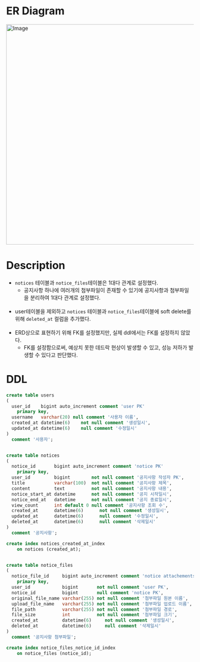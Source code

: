 # ER Diagram

<img width="592" alt="Image" src="https://github.com/user-attachments/assets/ed2e2835-c484-442f-a370-35c9d9dc235b" />
<br/>

# Description
- `notices` 테이블과 `notice_files`테이블은 1대다 관계로 설정했다.
  - 공지사항 하나에 여러개의 첨부파일이 존재할 수 있기에 공지사항과 첨부파일을 분리하여 1대다 관계로 설정했다.
<br/><br/>
- user테이블을 제외하고 `notices` 테이블과 `notice_files`테이블에 soft delete를 위해 `deleted_at` 컬럼을 추가했다.
<br/><br/>
- ERD상으로 표현하기 위해 FK를 설정했지만, 실제 ddl에서는 FK를 설정하지 않았다.
  - FK를 설정함으로써, 예상치 못한 데드락 현상이 발생할 수 있고, 성능 저하가 발생할 수 있다고 판단했다.

# DDL
```sql
create table users
(
  user_id    bigint auto_increment comment 'user PK'
    primary key,
  username   varchar(20) null comment '사용자 이름',
  created_at datetime(6)    not null comment '생성일시',
  updated_at datetime(6)    null comment '수정일시'
)
  comment '사용자';


create table notices
(
  notice_id       bigint auto_increment comment 'notice PK'
    primary key,
  user_id         bigint        not null comment '공지사항 작성자 PK',
  title           varchar(100)  not null comment '공지사항 제목',
  content         text          not null comment '공지사항 내용',
  notice_start_at datetime      not null comment '공지 시작일시',
  notice_end_at   datetime      not null comment '공지 종료일시',
  view_count      int default 0 null comment '공지사항 조회 수',
  created_at      datetime(6)      not null comment '생성일시',
  updated_at      datetime(6)      null comment '수정일시',
  deleted_at      datetime(6)      null comment '삭제일시'
)
  comment '공지사항';

create index notices_created_at_index
    on notices (created_at);


create table notice_files
(
  notice_file_id     bigint auto_increment comment 'notice attachements PK'
    primary key,
  user_id            bigint       not null comment 'user PK',
  notice_id          bigint       null comment 'notice PK',
  original_file_name varchar(255) not null comment '첨부파일 원본 이름',
  upload_file_name   varchar(255) not null comment '첨부파일 업로드 이름',
  file_path          varchar(255) not null comment '첨부파일 경로',
  file_size          int          not null comment '첨부파일 크기',
  created_at         datetime(6)     not null comment '생성일시',
  deleted_at         datetime(6)     null comment '삭제일시'
)
  comment '공지사항 첨부파일';

create index notice_files_notice_id_index
    on notice_files (notice_id);
```